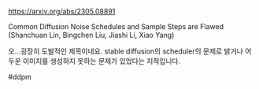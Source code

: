 https://arxiv.org/abs/2305.08891

Common Diffusion Noise Schedules and Sample Steps are Flawed (Shanchuan Lin, Bingchen Liu, Jiashi Li, Xiao Yang)

오...굉장히 도발적인 제목이네요. stable diffusion의 scheduler의 문제로 밝거나 어두운 이미지를 생성하지 못하는 문제가 있었다는 지적입니다.

#ddpm 